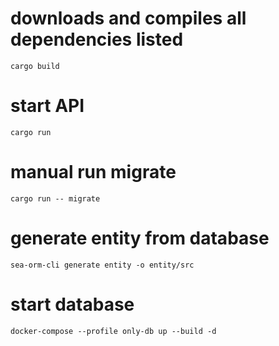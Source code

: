 # downloads and compiles all dependencies listed
`cargo build`

# start API
`cargo run`
 
# manual run migrate
`cargo run -- migrate`

# generate entity from database
`sea-orm-cli generate entity -o entity/src`

# start database
`docker-compose --profile only-db up --build -d`